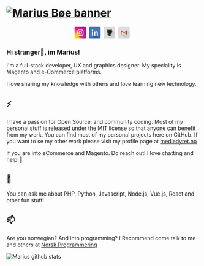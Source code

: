 # [![Marius Bøe banner](https://scontent.fosl1-1.fna.fbcdn.net/v/t31.0-8/10683547_10154629708425034_811960025700288847_o.jpg?_nc_cat=110&_nc_sid=19026a&_nc_ohc=zsdIPYk1KxwAX-5ELnj&_nc_ht=scontent.fosl1-1.fna&oh=d9ec29521c18b1b22dd9041dccb173a7&oe=5F58F423)](https://mediedyret.no)

<p align='center'>
<a href="https://instagram.com/mawhface"><img height="30" src="https://github.com/kmoberg/kmoberg/blob/master/icons/instagram.png?raw=true"></a>&nbsp;
<a href="https://linkedin.com/in/mariusboe"><img height="30" src="https://github.com/kmoberg/kmoberg/blob/master/icons/linkedin.png?raw=true"></a>&nbsp;
<a href="https://github.com/mariusboe"><img height="30" src="https://github.com/kmoberg/kmoberg/blob/master/icons/github.png?raw=true"></a>&nbsp;
<a href="mailto:marius@mediedyret.no"><img height="30" src="https://github.com/kmoberg/kmoberg/blob/master/icons/email.png?raw=true"></a>&nbsp;
</p>


### Hi stranger🤘, im Marius!

I'm a full-stack developer, UX and graphics designer.
My speciality is Magento and e-Commerce platforms.

I love sharing my knowledge with others and love learning new technology.

## ⚡
I have a passion for Open Source, and community coding. Most of my personal stuff is released under the MIT license so that anyone can benefit from my work. You can find most of my personal projects here on GitHub. If you want to se my other work please visit my profile page at [mediedyret.no](mediedyret.no)

If you are into eCommerce and Magento. Do reach out! I love chatting and help!🎉

## 💬
You can ask me about PHP, Python, Javascript, Node.js, Vue.js, React and other fun stuff!

## 📫
Are you norwegian? And into programming? I Recommend come talk to me and others at [Norsk Programmering](https://discord.gg/z5TXt2J)


![Marius github stats](https://github-readme-stats.vercel.app/api?username=mariusboe&show_icons=true)
